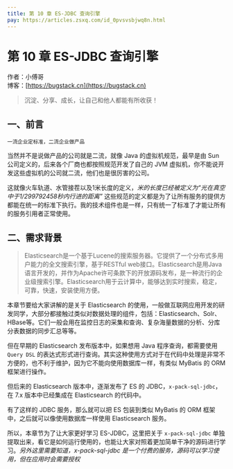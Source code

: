 ```yaml
---
title: 第 10 章 ES-JDBC 查询引擎
pay: https://articles.zsxq.com/id_0pvsvsbjwq8n.html
---
```


# 第 10 章 ES-JDBC 查询引擎

作者：小傅哥
<br/>博客：[https://bugstack.cn](https://bugstack.cn)

>沉淀、分享、成长，让自己和他人都能有所收获！

## 一、前言

`一流企业定标准，二流企业做产品`

当然并不是说做产品的公司就是二流，就像 Java 的虚拟机规范，最早是由 Sun 公司定义的，后来各个厂商也都按照规范开发了自己的 JVM 虚拟机，你不能说开发这些虚拟机的公司就二流，他们也是很厉害的公司。

这就像火车轨道、水管接茬以及1米长度的定义，*米的长度已经被定义为“光在真空中于1/299792458秒内行进的距离”* 这些规范的定义都是为了让所有服务的提供方都能在统一的标准下执行。我的技术组件也是一样，只有统一了标准了才能让所有的服务引用者正常使用。

## 二、需求背景

>Elasticsearch是一个基于Lucene的搜索服务器。它提供了一个分布式多用户能力的全文搜索引擎，基于RESTful web接口。Elasticsearch是用Java语言开发的，并作为Apache许可条款下的开放源码发布，是一种流行的企业级搜索引擎。Elasticsearch用于云计算中，能够达到实时搜索，稳定，可靠，快速，安装使用方便。

本章节要给大家讲解的是关于 Elasticsearch 的使用，一般做互联网应用开发的研发同学，大部分都接触过类似对数据处理的组件，包括：Elasticsearch、Solr、HBase等。它们一般会用在监控日志的采集和查询、复杂海量数据的分析、分库分表数据的同步汇总等等。

但在早期的 Elasticsearch 发布版本中，如果想用 Java 程序查询，都需要使用 `Query DSL` 的表达式形式进行查询。其实这种使用方式对于在代码中处理是非常不方便的，也不利于维护，因为它不能向使用数据库一样，有类似 MyBatis 的 ORM 框架进行操作。

但后来的 Elasticsearch 版本中，逐渐发布了 ES 的 JDBC，`x-pack-sql-jdbc`，在 7.x 版本中已经集成在 Elasticsearch 的代码中。

有了这样的 JDBC 服务，那么就可以把 ES 包装到类似 MyBatis 的 ORM 框架中，之后就可以像使用数据库一样使用 Elasticsearch 服务。

所以，本章节为了让大家更好学习 ES-JDBC，这里把关于 `x-pack-sql-jdbc` 单独提取出来，看它是如何运行使用的，也能让大家对照着更加简单干净的源码进行学习。*另外这里需要知道，x-pack-sql-jdbc 是一个付费的服务，源码可以学习使用，但在应用时会需要授权*